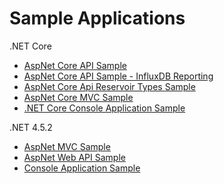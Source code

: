 # Sample Applications

.NET Core

- [AspNet Core API Sample](https://github.com/alhardy/AppMetrics.Samples/tree/master/src/Api.Sample)
- [AspNet Core API Sample - InfluxDB Reporting](https://github.com/alhardy/AppMetrics.Samples/tree/master/src/Api.InfluxDB.Sample)
- [AspNet Core Api Reservoir Types Sample](https://github.com/alhardy/AppMetrics.Samples/tree/master/src/Reservoirs.Samples)
- [AspNet Core MVC Sample](https://github.com/alhardy/AppMetrics.Samples/tree/master/src/Mvc.Sample)
- [.NET Core Console Application Sample](https://github.com/alhardy/AppMetrics.Samples/tree/master/src/App.Sample)

.NET 4.5.2

- [AspNet MVC Sample](https://github.com/alhardy/AppMetrics.Samples/tree/master/src/Web.Mvc.Net452)
- [AspNet Web API Sample](https://github.com/alhardy/AppMetrics.Samples/tree/master/src/Web.Api.Net452)
- [Console Application Sample](https://github.com/alhardy/AppMetrics.Samples/tree/master/src/Console.Net452)
